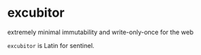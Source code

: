 # excubitor

extremely minimal immutability and write-only-once for the web

`excubitor` is Latin for sentinel.
